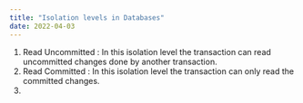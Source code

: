 ```yaml
---
title: "Isolation levels in Databases"
date: 2022-04-03
---
```


1. Read Uncommitted : In this isolation level the transaction can read uncommitted changes done by another transaction.
2. Read Committed : In this isolation level the transaction can only read the committed changes.
3. 
